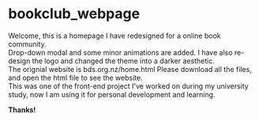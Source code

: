 # bookclub_webpage
Welcome, this is a homepage I have redesigned for a online book community. <br />
Drop-down modal and some minor animations are added. I have also re-design the logo and changed the theme into a darker aesthetic. <br />
The orignial website is bds.org.nz/home.html
Please download all the files, and open the html file to see the website. <br />
This was one of the front-end project I've worked on during my university study, now I am using it for personal development and learning.

**Thanks!**
